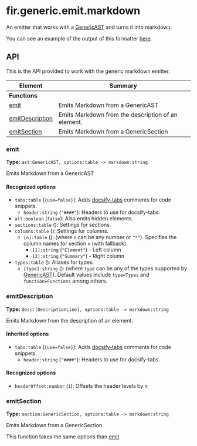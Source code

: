 # fir.generic.emit.markdown

An emitter that works with a [GenericAST](/generic/parser.md#GenericAST) and turns it into markdown.

You can see an example of the output of this formatter [here](/examples/generic-emit-markdown.md).

## API

This is the API provided to work with the generic markdown emitter.

| Element | Summary |
|---------|---------|
| **Functions** |  |
| [emit](#emit) | Emits Markdown from a GenericAST |
| [emitDescription](#emitDescription) | Emits Markdown from the description of an element. |
| [emitSection](#emitSection) | Emits Markdown from a GenericSection |

### emit

**Type:** `ast:GenericAST, options:table -> markdown:string`  

Emits Markdown from a GenericAST


#### Recognized options

- `tabs:table` (`{use=false}`): Adds [docsify-tabs](https://jhildenbiddle.github.io/docsify-tabs/#/) comments for code snippets.
  - `header:string` (`"####"`): Headers to use for docsify-tabs.
- `all:boolean` (`false`): Also emits hidden elements.
- `sections:table` (): Settings for sections.
- `columns:table` (): Settings for columns.
  - `[n]:table` (): (where `n` can be any number or `"*"`). Specifies the column names for section `n` (with fallback).
    - `[1]:string` (`"Element"`) - Left column
    - `[2]:string` (`"Summary"`) - Right column
- `types:table` (): Aliases for types.
  - `[type]:string` (): (where `type` can be any of the types supported by [GenericAST](generic/parser.md#GenericAST)). Default values include `type=Types` and `function=Functions` among others.

### emitDescription

**Type:** `desc:[DescriptionLine], options:table -> markdown:string`  

Emits Markdown from the description of an element.


#### Inherited options

- `tabs:table` (`{use=false}`): Adds [docsify-tabs](https://jhildenbiddle.github.io/docsify-tabs/#/) comments for code snippets.
  - `header:string` (`"####"`): Headers to use for docsify-tabs.

#### Recognized options

- `headerOffset:number` (`1`): Offsets the header levels by n

### emitSection

**Type:** `section:GenericSection, options:table -> markdown:string`  

Emits Markdown from a GenericSection

This function takes the same options than [emit](#emit)
